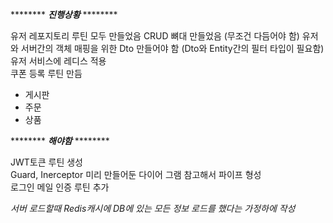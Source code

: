******** ***진행상황*** ******** 

유저 레포지토리 루틴 모두 만들었음
CRUD 뼈대 만들었음 (무조건 다듬어야 함)
유저와 서버간의 객체 매핑을 위한 Dto 만들어야 함
(Dto와 Entity간의 필터 타입이 필요함)  
유저 서비스에 레디스 적용  
쿠폰 등록 루틴 만듬  
+ 게시판
+ 주문
+ 상품  

******** ***해야함*** ********  

JWT토큰 루틴 생성  
Guard, Inerceptor 미리 만들어둔 다이어 그램 참고해서 파이프 형성  
로그인 메일 인증 루틴 추가  

*서버 로드할때 Redis캐시에 DB에 있는 모든 정보 로드를 했다는 가정하에 작성*

